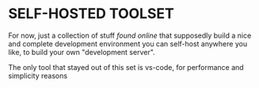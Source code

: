 # SELF-HOSTED TOOLSET

For now, just a collection of stuff _found online_ that supposedly build 
a nice and complete development environment you can self-host anywhere 
you like, to build your own "development server".

The only tool that stayed out of this set is vs-code, for performance and 
simplicity reasons